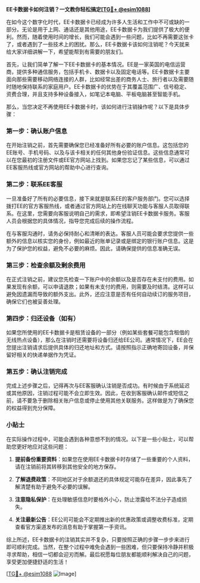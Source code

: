 **EE卡数据卡如何注销？一文教你轻松搞定[[TG💪+ @esim1088](https://t.me/s/esim1088)]**

在如今这个数字化时代，EE卡数据卡已经成为许多人生活和工作中不可或缺的一部分。无论是用于上网、通话还是其他用途，EE卡数据卡为我们提供了极大的便利。然而，随着使用时间的增长，我们可能会遇到一些问题，比如不再需要这张卡了，或者遇到了一些技术上的困扰。那么，EE卡数据卡该如何注销呢？今天就来给大家详细讲解一下，希望能帮到有需要的朋友们。

首先，让我们简单了解一下EE卡数据卡的基本情况。EE是一家英国的电信运营商，提供多种通信服务，包括手机卡、数据卡以及固定电话等。EE卡数据卡主要面向那些需要移动网络连接的人群，比如经常出差的商务人士、旅行者以及需要随时随地保持联系的家庭用户。EE卡数据卡的优势在于其覆盖范围广、信号稳定、资费合理，并且支持多种设备接入，如笔记本电脑、平板电脑甚至智能手机。

那么，当您决定不再使用EE卡数据卡时，该如何进行注销操作呢？以下是具体步骤：

### 第一步：确认账户信息

在开始注销之前，首先需要确保您已经准备好所有必要的账户信息。这包括您的EE账号、手机号码、以及与该卡相关的任何其他身份验证信息。这些信息通常可以在您最初的注册文件或EE官方网站上找到。如果您忘记了某些信息，可以通过EE客服热线或官方网站的帮助中心进行查询。

### 第二步：联系EE客服

一旦准备好了所有的必要信息，接下来就是联系EE的客户服务部门。您可以选择拨打EE的官方客服热线，或者通过官方网站上的在线聊天功能与客服人员取得联系。在这里，您需要向客服说明自己的需求，即希望注销EE卡数据卡服务。客服人员会根据您的具体情况，指导您完成后续的操作流程。

在与客服沟通时，请务必保持耐心和清晰的表达。客服人员可能会要求您提供一些额外的信息以核实您的身份，例如最近的账单记录或是绑定的银行账户信息。这是为了保护您的权益，避免不必要的麻烦。因此，请确保提供的信息准确无误。

### 第三步：检查余额及剩余费用

在正式注销之前，建议您先检查一下账户中的余额以及是否存在未支付的费用。如果发现有余额，可以申请退款；如果有未支付的费用，则需要及时结清。这样可以避免因遗漏而导致的额外支出。此外，还应注意是否有任何自动续订的服务项目，确保它们也被妥善处理。

### 第四步：归还设备（如有）

如果您所使用的EE卡数据卡是租赁设备的一部分（例如某些套餐可能包含租借的无线热点设备），那么在注销时还需要将设备归还给EE公司。通常情况下，EE会在您提出注销请求后提供具体的归还地址和方式。请按照指示正确地寄回设备，并保留好相关的快递单据作为凭证。

### 第五步：确认注销完成

完成上述步骤之后，记得再次与EE客服确认注销是否成功。有时候由于系统延迟或其他原因，注销过程可能不会立即生效。因此，在收到客服确认邮件或短信之前，请不要急于删除相关账户信息或停止使用其他关联服务。这样做是为了确保您的权益得到充分保障。

### 小贴士

在实际操作过程中，可能会遇到各种意想不到的情况。以下是一些小贴士，可以帮助您更好地应对这些问题：

1. **提前备份重要资料**：如果您在使用EE卡数据卡时存储了一些重要的个人资料，请在注销前将其转移到其他安全的地方保存。
   
2. **了解退费政策**：不同地区对于余额退还的具体规定可能存在差异，因此事先了解清楚有助于避免不必要的误解。

3. **注意隐私保护**：在处理敏感信息时要格外小心，防止泄露给不法分子造成损失。

4. **关注最新公告**：EE公司可能会不定期推出新的优惠政策或调整收费标准，定期查看官方渠道发布的消息有助于掌握第一手资讯。

综上所述，EE卡数据卡的注销其实并不复杂，只要按照正确的步骤一步步来进行即可顺利完成。当然，在整个过程中难免会遇到一些困难，但只要保持冷静并积极寻求帮助，相信一切都会迎刃而解。最后祝愿每位朋友都能顺利解决自己的问题，享受更加便捷舒适的生活！

[[TG💪+ @esim1088](https://t.me/s/esim1088) ![Image](https://i.postimg.cc/4NQfJmqS/Snipaste-2025-05-13-00-14-12.png)]